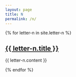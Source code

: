 ```yaml
---
layout: page
title: N
permalink: /n/
---
```

{% for letter-n in site.letter-n %}
<h2><a href="{{ letter-n.url }}">{{ letter-n.title }}</a></h2>

{{ letter-n.content }}

{% endfor %}